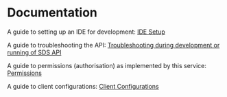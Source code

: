 # Documentation

A guide to setting up an IDE for development: [IDE Setup](ide_setup.md)

A guide to troubleshooting the API: [Troubleshooting during development or running of SDS API](troubleshooting.md)

A guide to permissions (authorisation) as implemented by this service:
[Permissions](permissions.md)

A guide to client configurations: [Client Configurations](client-configurations.md)
